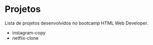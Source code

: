 # Projetos

Lista de projetos desenvolvidos no bootcamp HTML Web Developer.
 - instagram-copy
 - netflix-clone